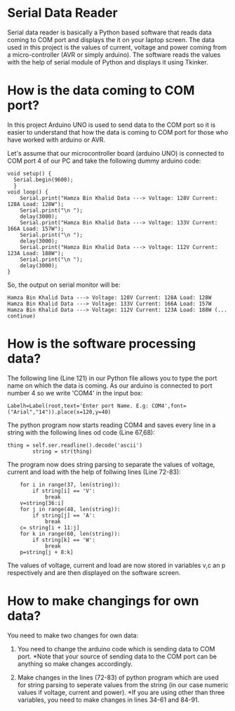 # Serial Data Reader
Serial data reader is basically a Python based software that reads data coming to COM port and displays the it on your laptop screen. The data used in this project is the values of current, voltage and power coming from a micro-controller (AVR or simply arduino). The software reads the values with the help of serial module of Python and displays it using Tkinker.

# How is the data coming to COM port?
In this project Arduino UNO is used to send data to the COM port so it is easier to understand that how the data is coming to COM port for those who have worked with arduino or AVR. 

Let's assume that our microcontroller board (arduino UNO) is connected to COM port 4 of our PC and take the following dummy arduino code:

    void setup() {
      Serial.begin(9600);
      }
    void loop() {
        Serial.print("Hamza Bin Khalid Data ---> Voltage: 128V Current: 128A Load: 128W");
        Serial.print("\n ");
        delay(3000);
        Serial.print("Hamza Bin Khalid Data ---> Voltage: 133V Current: 166A Load: 157W");
        Serial.print("\n ");
        delay(3000);
        Serial.print("Hamza Bin Khalid Data ---> Voltage: 112V Current: 123A Load: 188W");
        Serial.print("\n ");
        delay(3000);
    }

So, the output on serial monitor will be:

    Hamza Bin Khalid Data ---> Voltage: 128V Current: 128A Load: 128W
    Hamza Bin Khalid Data ---> Voltage: 133V Current: 166A Load: 157W
    Hamza Bin Khalid Data ---> Voltage: 112V Current: 123A Load: 188W (... continue)


# How is the software processing data?
The following line (Line 121) in our Python file allows you to type the port name on which the data is coming. As our arduino is connected to port number 4 so we write 'COM4' in the input box:

    Labelh=Label(root,text='Enter port Name. E.g: COM4',font=("Arial","14")).place(x=120,y=40)

The python program now starts reading COM4 and saves every line in a string with the following lines od code (Line 67,68):

    thing = self.ser.readline().decode('ascii')
            string = str(thing)

The program now does string parsing to separate the values of voltage, current and load with the help of follwing lines (Line 72-83):

        for i in range(37, len(string)):
            if string[i] == 'V':
                break
        v=string[36:i]
        for j in range(48, len(string)):
            if string[j] == 'A':
                break
        c= string[i + 11:j]
        for k in range(60, len(string)):
            if string[k] == 'W':
                break
        p=string[j + 8:k]
        
The values of voltage, current and load are now stored in variables v,c an p respectively and are then displayed on the software screen.

# How to make changings for own data?
You need to make two changes for own data:

1. You need to change the arduino code which is sending data to COM port. 
*Note that your source of sending data to the COM port can be anything so make changes accordingly.

2. Make changes in the lines (72-83) of python program which are used for string parsing to seperate values from the string (in our case numeric values if voltage, current and power).
*If you are using other than three variables, you need to make changes in lines 34-61 and 84-91.
